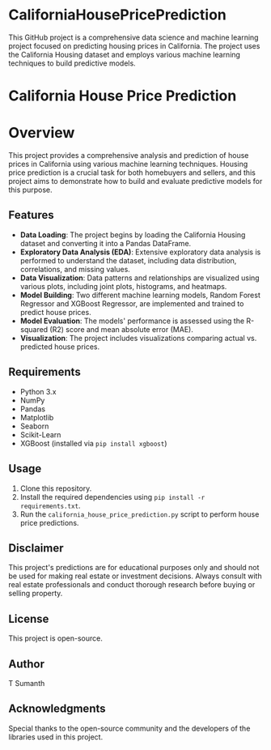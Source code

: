 # CaliforniaHousePricePrediction
This GitHub project is a comprehensive data science and machine learning project focused on predicting housing prices in California. The project uses the California Housing dataset and employs various machine learning techniques to build predictive models.
# California House Price Prediction

# Overview

This project provides a comprehensive analysis and prediction of house prices in California using various machine learning techniques. Housing price prediction is a crucial task for both homebuyers and sellers, and this project aims to demonstrate how to build and evaluate predictive models for this purpose.

## Features

- **Data Loading**: The project begins by loading the California Housing dataset and converting it into a Pandas DataFrame.
- **Exploratory Data Analysis (EDA)**: Extensive exploratory data analysis is performed to understand the dataset, including data distribution, correlations, and missing values.
- **Data Visualization**: Data patterns and relationships are visualized using various plots, including joint plots, histograms, and heatmaps.
- **Model Building**: Two different machine learning models, Random Forest Regressor and XGBoost Regressor, are implemented and trained to predict house prices.
- **Model Evaluation**: The models' performance is assessed using the R-squared (R2) score and mean absolute error (MAE).
- **Visualization**: The project includes visualizations comparing actual vs. predicted house prices.

## Requirements

- Python 3.x
- NumPy
- Pandas
- Matplotlib
- Seaborn
- Scikit-Learn
- XGBoost (installed via `pip install xgboost`)

## Usage

1. Clone this repository.
2. Install the required dependencies using `pip install -r requirements.txt`.
3. Run the `california_house_price_prediction.py` script to perform house price predictions.

## Disclaimer

This project's predictions are for educational purposes only and should not be used for making real estate or investment decisions. Always consult with real estate professionals and conduct thorough research before buying or selling property.

## License

This project is open-source.

## Author

T Sumanth

## Acknowledgments

Special thanks to the open-source community and the developers of the libraries used in this project.

